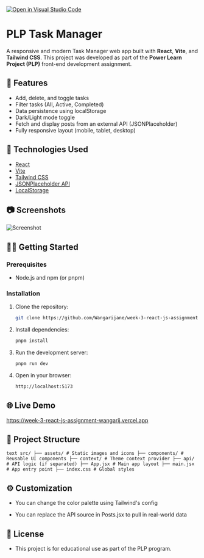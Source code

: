 [![Open in Visual Studio Code](https://classroom.github.com/assets/open-in-vscode-2e0aaae1b6195c2367325f4f02e2d04e9abb55f0b24a779b69b11b9e10269abc.svg)](https://classroom.github.com/online_ide?assignment_repo_id=19821991&assignment_repo_type=AssignmentRepo)

# PLP Task Manager

A responsive and modern Task Manager web app built with **React**, **Vite**, and **Tailwind CSS**. This project was developed as part of the **Power Learn Project (PLP)** front-end development assignment.

## 🌟 Features

- Add, delete, and toggle tasks
- Filter tasks (All, Active, Completed)
- Data persistence using localStorage
- Dark/Light mode toggle
- Fetch and display posts from an external API (JSONPlaceholder)
- Fully responsive layout (mobile, tablet, desktop)

## 🚀 Technologies Used

- [React](https://reactjs.org/)
- [Vite](https://vitejs.dev/)
- [Tailwind CSS](https://tailwindcss.com/)
- [JSONPlaceholder API](https://jsonplaceholder.typicode.com/)
- [LocalStorage](https://developer.mozilla.org/en-US/docs/Web/API/Window/localStorage)

## 📷 Screenshots

![Screenshot](https://github.com/user-attachments/assets/61452fb5-e6ff-4c3b-9c54-0dbb0dfccec2)


## 🧑‍💻 Getting Started

### Prerequisites
- Node.js and npm (or pnpm)

### Installation
1. Clone the repository:
   ```bash
   git clone https://github.com/Wangarijane/week-3-react-js-assignment-Wangarijane.git

2. Install dependencies:
   ```bash
   pnpm install

3. Run the development server:
   ```bash
   pnpm run dev

4. Open in your browser:
   ```bash
   http://localhost:5173

## 🌐 Live Demo

https://week-3-react-js-assignment-wangarij.vercel.app

## 📁 Project Structure 

```text src/ ├── assets/ # Static images and icons ├── components/ # Reusable UI components ├── context/ # Theme context provider ├── api/ # API logic (if separated) ├── App.jsx # Main app layout ├── main.jsx # App entry point ├── index.css # Global styles ```
       
## ⚙️ Customization

- You can change the color palette using Tailwind's config

- You can replace the API source in Posts.jsx to pull in real-world data

## 📝 License

- This project is for educational use as part of the PLP program.  




